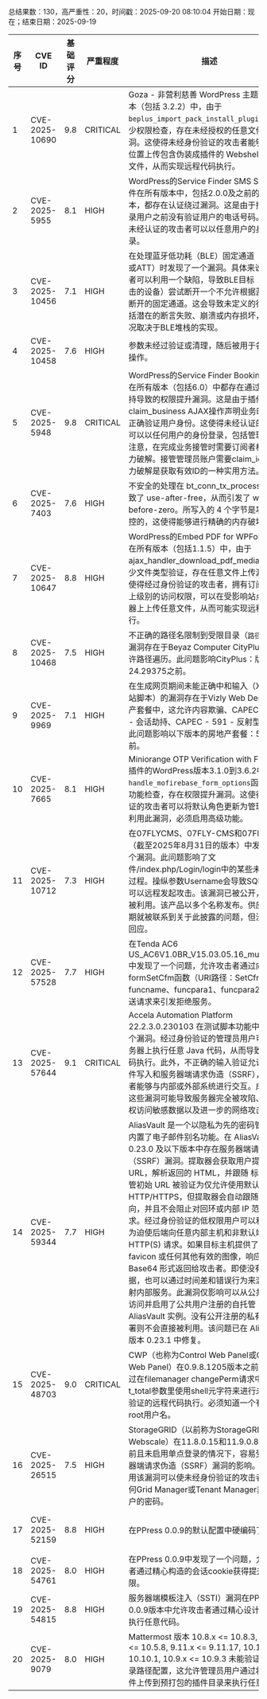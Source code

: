 总结果数：130，高严重性：20，时间戳：2025-09-20 08:10:04
开始日期：现在；结束日期：2025-09-19

| 序号 | CVE ID | 基础评分 | 严重程度 | 描述 | 参考资料 |
|-----|--------|------------|----------|-------------|------------|
| 1 | CVE-2025-10690 | 9.8  | CRITICAL | Goza - 非营利慈善 WordPress 主题在所有版本（包括 3.2.2）中，由于 `beplus_import_pack_install_plugin` 函数缺少权限检查，存在未经授权的任意文件上传漏洞。这使得未经身份验证的攻击者能够从远程位置上传包含伪装成插件的 Webshell 的 zip 文件，从而实现远程代码执行。 | [1]https://themeforest.net/item/goza-nonprofit-charity-wordpress-theme/23781575<br>[2]https://www.cve.org/CVERecord?id=CVE-2025-5394<br>[3]https://www.wordfence.com/threat-intel/vulnerabilities/id/628bfa19-2ffa-426b-8b88-22a0c4d0ba92?source=cve |
| 2 | CVE-2025-5955 | 8.1  | HIGH | WordPress的Service Finder SMS System插件在所有版本中，包括2.0.0及之前的所有版本，都存在认证绕过漏洞。这是由于插件在登录用户之前没有验证用户的电话号码。这使得未经认证的攻击者可以以任意用户的身份登录。 | [1]https://themeforest.net/item/service-finder-service-and-business-listing-wordpress-theme/15208793<br>[2]https://www.wordfence.com/threat-intel/vulnerabilities/id/cc4598a7-d5cf-4553-b29a-659fe288ece9?source=cve |
| 3 | CVE-2025-10456 | 7.1  | HIGH | 在处理蓝牙低功耗（BLE）固定通道（如SMP或ATT）时发现了一个漏洞。具体来说，攻击者可以利用一个缺陷，导致BLE目标（即被攻击的设备）尝试断开一个不允许根据蓝牙规范断开的固定通道。这会导致未定义的行为，包括潜在的断言失败、崩溃或内存损坏，具体情况取决于BLE堆栈的实现。 | [1]https://github.com/zephyrproject-rtos/zephyr/security/advisories/GHSA-hcc8-3qr7-c9m8 |
| 4 | CVE-2025-10458 | 7.6  | HIGH | 参数未经过验证或清理，随后被用于各种内部操作。 | [1]https://github.com/zephyrproject-rtos/zephyr/security/advisories/GHSA-vmww-237q-2fwp |
| 5 | CVE-2025-5948 | 9.8  | CRITICAL | WordPress的Service Finder Bookings插件在所有版本（包括6.0）中都存在通过账户劫持导致的权限提升漏洞。这是由于插件在使用claim_business AJAX操作声明业务时，没有正确验证用户身份。这使得未经认证的攻击者可以以任何用户的身份登录，包括管理员。请注意，在完成业务接管时需要订阅者权限或暴力破解。接管管理员账户需要claim_id，但暴力破解是获取有效ID的一种实用方法。 | [1]https://themeforest.net/item/service-finder-service-and-business-listing-wordpress-theme/15208793<br>[2]https://www.wordfence.com/threat-intel/vulnerabilities/id/7eb018bc-2650-4e0d-8da9-325eac826d45?source=cve |
| 6 | CVE-2025-7403 | 7.6  | HIGH | 不安全的处理在 bt_conn_tx_processor 中导致了 use-after-free，从而引发了 write-before-zero。所写入的 4 个字节是攻击者可控的，这使得能够进行精确的内存破坏。 | [1]https://github.com/zephyrproject-rtos/zephyr/security/advisories/GHSA-9r46-cqqw-6j2j |
| 7 | CVE-2025-10647 | 8.8  | HIGH | WordPress的Embed PDF for WPForms插件在所有版本（包括1.1.5）中，由于ajax_handler_download_pdf_media函数缺少文件类型验证，存在任意文件上传漏洞。这使得经过身份验证的攻击者，拥有订阅者及以上级别的访问权限，可以在受影响站点的服务器上上传任意文件，从而可能实现远程代码执行。 | [1]https://plugins.trac.wordpress.org/changeset/3364156/embed-pdf-wpforms/trunk/includes/class-wpforms-field-pdf-viewer.php<br>[2]https://wordpress.org/plugins/embed-pdf-wpforms/<br>[3]https://www.wordfence.com/threat-intel/vulnerabilities/id/af67a544-daff-469f-a66b-e998b79b7845?source=cve |
| 8 | CVE-2025-10468 | 7.5  | HIGH | 不正确的路径名限制到受限目录（`路径遍历`）漏洞存在于Beyaz Computer CityPlus中，允许路径遍历。此问题影响CityPlus：版本在24.29375之前。 | [1]https://www.usom.gov.tr/bildirim/tr-25-0279 |
| 9 | CVE-2025-9969 | 7.1  | HIGH | 在生成网页期间未能正确中和输入（XSS或跨站脚本）的漏洞存在于Vizly Web Design房地产套餐中，这允许内容欺骗、CAPEC - 593 - 会话劫持、CAPEC - 591 - 反射型XSS。此问题影响以下版本的房地产套餐：5.1之前。 | [1]https://www.usom.gov.tr/bildirim/tr-25-0278 |
| 10 | CVE-2025-7665 | 8.1  | HIGH | Miniorange OTP Verification with Firebase插件的WordPress版本3.1.0到3.6.2中，由于`handle_mofirebase_form_options`函数缺少功能检查，存在权限提升漏洞。这使得未经认证的攻击者可以将默认角色更新为管理员。要利用此漏洞，必须启用高级功能。 | [1]https://plugins.trac.wordpress.org/browser/miniorange-firebase-sms-otp-verification/trunk/handler/forms/class-registrationform.php<br>[2]https://www.wordfence.com/threat-intel/vulnerabilities/id/a9a02910-5674-4266-ab6e-7926bf6adecc?source=cve |
| 11 | CVE-2025-10712 | 7.3  | HIGH | 在07FLYCMS、07FLY-CMS和07FlyCRM（截至2025年8月31日的版本）中发现了一个漏洞。此问题影响了文件/index.php/Login/login中的某些未知处理过程。操纵参数Username会导致SQL注入。可以远程发起攻击。该漏洞已被公开，并可能被利用。该产品以多个名称发布。供应商在早期就被联系到关于此披露的问题，但没有任何回应。 | [1]https://github.com/1276486/CVE/issues/13<br>[2]https://vuldb.com/?ctiid.325000<br>[3]https://vuldb.com/?id.325000<br>[4]https://vuldb.com/?submit.644970<br>[5]https://github.com/1276486/CVE/issues/13 |
| 12 | CVE-2025-57528 | 7.7  | HIGH | 在Tenda AC6 US_AC6V1.0BR_V15.03.05.16_multi_TD01中发现了一个问题，允许攻击者通过向formSetCfm函数（URI路径：SetCfm）的funcname、funcpara1、funcpara2参数发送请求来引发拒绝服务。 | [1]https://github.com/faqiadegege/IoTVuln/blob/main/tendaAc6_formSetCfm_funcname_overflow/detail.md |
| 13 | CVE-2025-57644 | 9.1  | CRITICAL | Accela Automation Platform 22.2.3.0.230103 在测试脚本功能中包含多个漏洞。经过身份验证的管理员用户可以在服务器上执行任意 Java 代码，从而导致远程代码执行。此外，不正确的输入验证允许任意文件写入和服务器端请求伪造（SSRF），使攻击者能够与内部或外部系统进行交互。成功利用这些漏洞可能导致服务器完全被攻陷、未经授权访问敏感数据以及进一步的网络攻击。 | [1]https://medium.com/@anvarkh/cve-2025-57644-remote-code-execution-ssrf-in-accela-eedc6bc4adfb<br>[2]https://www.accela.com |
| 14 | CVE-2025-59344 | 7.7  | HIGH | AliasVault 是一个以隐私为先的密码管理器，内置了电子邮件别名功能。在 AliasVault API 0.23.0 及以下版本中存在服务器端请求伪造（SSRF）漏洞。提取器会获取用户提供的 URL，解析返回的 HTML，并跟随 <link rel="icon" href="…"> 标签。尽管初始 URL 被验证为仅允许使用默认端口的 HTTP/HTTPS，但提取器会自动跟随重定向，并且不会阻止对回环或内部 IP 范围的请求。经过身份验证的低权限用户可以利用此行为迫使后端向任意内部主机和非默认端口发出 HTTP(S) 请求。如果目标主机提供了一个 favicon 或任何其他有效的图像，响应将以 Base64 形式返回给攻击者。即使没有返回数据，也可以通过时间差和错误行为来滥用以映射内部服务。此漏洞仅影响可以从公共互联网访问并启用了公共用户注册的自托管 AliasVault 实例。没有公开注册的私有/内部部署则不会直接被利用。该问题已在 AliasVault 版本 0.23.1 中修复。 | [1]https://github.com/aliasvault/aliasvault/commit/58c39815e4c8bb27a311c3b592d54e157b4e6968<br>[2]https://github.com/aliasvault/aliasvault/pull/1226<br>[3]https://github.com/aliasvault/aliasvault/releases/tag/0.23.1<br>[4]https://github.com/aliasvault/aliasvault/security/advisories/GHSA-f253-f7xc-w7pj |
| 15 | CVE-2025-48703 | 9.0  | CRITICAL | CWP（也称为Control Web Panel或CentOS Web Panel）在0.9.8.1205版本之前允许通过在filemanager changePerm请求中的t_total参数里使用shell元字符来进行未经身份验证的远程代码执行。必须知道一个有效的非root用户名。 | [1]https://fenrisk.com/rce-centos-webpanel |
| 16 | CVE-2025-26515 | 7.5  | HIGH | StorageGRID（以前称为StorageGRID Webscale）在11.8.0.15和11.9.0.8版本之前且未启用单点登录的情况下，容易受到服务器端请求伪造（SSRF）漏洞的影响。成功利用该漏洞可以使未经身份验证的攻击者更改任何Grid Manager或Tenant Manager非联邦用户的密码。 | [1]https://security.netapp.com/advisory/NTAP-20250910-0002 |
| 17 | CVE-2025-52159 | 8.8  | HIGH | 在PPress 0.0.9的默认配置中硬编码了凭证。 | [1]https://github.com/quarter77/PPress-CMS-session-forgery-SSTI-vulnerability-leads-to-remote-command-execution<br>[2]https://github.com/quarter77/PPress-CMS_vulnerability_chain_details/blob/main/CVE-2025-52159%20Details.md |
| 18 | CVE-2025-54761 | 8.0  | HIGH | 在PPress 0.0.9中发现了一个问题，允许攻击者通过精心构造的会话cookie获得提升的权限。 | [1]https://github.com/quarter77/PPress-CMS_vulnerability_chain_details/blob/main/CVE-2025-54761%20Details.md<br>[2]https://github.com/yandaozi/PPress/releases/tag/v0.0.9-beta |
| 19 | CVE-2025-54815 | 8.8  | HIGH | 服务器端模板注入（SSTI）漏洞在PPress 0.0.9版本中允许攻击者通过精心设计的主题执行任意代码。 | [1]https://github.com/quarter77/PPress-CMS_vulnerability_chain_details/blob/main/CVE-2025-54815%20Details.md<br>[2]https://github.com/yandaozi/PPress/releases/tag/v0.0.9-beta |
| 20 | CVE-2025-9079 | 8.0  | HIGH | Mattermost 版本 10.8.x <= 10.8.3, 10.5.x <= 10.5.8, 9.11.x <= 9.11.17, 10.10.x <= 10.10.1, 10.9.x <= 10.9.3 未能验证导入目录路径配置，这允许管理员用户通过将恶意插件上传到预打包的插件目录来执行任意代码。 | [1]https://mattermost.com/security-updates |